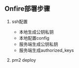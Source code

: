 ## Onfire部署步骤

1. ssh配置
    - 本地生成公钥私钥
    - 本地配置config
    - 服务端生成公钥私钥
    - 服务端生成authorized_keys

2. pm2 deploy